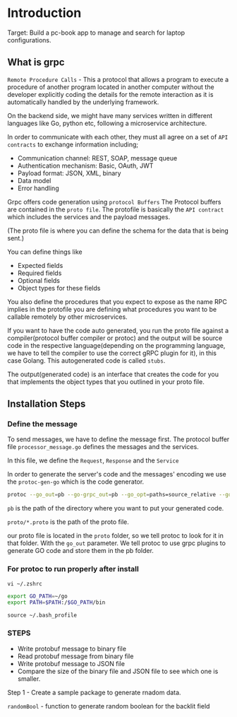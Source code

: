 # Introduction

Target: Build a pc-book app to manage and search for laptop configurations.

## What is grpc 

`Remote Procedure Calls` - This a protocol that allows a program to execute a procedure of another program located in another computer without the developer explicitly coding the details for the remote interaction as it is automatically handled by the underlying framework.

On the backend side, we might have many services written in different languages like Go, python etc, following a microservice architecture.

In order to communicate with each other, they must all agree on a set of `API contracts` to exchange information including; 

- Communication channel: REST, SOAP, message queue
- Authentication mechanism: Basic, OAuth, JWT
- Payload format: JSON, XML, binary
- Data model 
- Error handling




Grpc offers code generation using `protocol Buffers`
The Protocol buffers are contained in the `proto file`. The protofile is basically the `API contract` which includes the services and the payload messages.

(The proto file is where you can define the schema for the data that is being sent.)

You can define things like 

- Expected fields 
- Required fields 
- Optional fields 
- Object types for these fields 

You also define the procedures that you expect to expose as the name RPC implies in the protofile you are defining what procedures you want to be callable remotely by other microservices.

If you want to have the code auto generated, you run the proto file against a compiler(protocol buffer compiler or protoc) and the output will be source code in the respective language(depending on the programming language, we have to tell the compiler to use the correct gRPC plugin for it), in this case Golang. This autogenerated code is called `stubs`.

The output(generated code) is an interface that creates the code for you that implements the object types that you outlined in your proto file.

## Installation Steps 

### Define the message 

To send messages, we have to define the message first. The protocol buffer file `processor_message.go` defines the messages and the services.

In this file, we define the `Request`, `Response` and the `Service`

In order to generate the server's code and the messages' encoding we use the `protoc-gen-go` which is the code generator.

```sh
protoc --go_out=pb --go-grpc_out=pb --go_opt=paths=source_relative --go-grpc_opt=paths=source_relative proto/*.proto 
```


`pb` is the path of the directory where you want to put your generated code.

`proto/*.proto` is the path of the proto file.

our proto file is located in the `proto` folder, so we tell protoc to look for it in that folder. With the `go_out` parameter. We tell protoc to use grpc plugins to generate GO code and store them in the pb folder.


### For protoc to run properly after install 

`vi ~/.zshrc`

```sh
export GO_PATH=~/go
export PATH=$PATH:/$GO_PATH/bin
```

`source ~/.bash_profile`


### STEPS 

- Write protobuf message to binary file 
- Read protobuf message from binary file
- Write protobuf message to JSON file 
- Compare the size of the binary file and JSON file to see which one is smaller.


Step 1 - Create a sample package to generate rnadom data.

`randomBool` - function to generate random boolean for the backlit field 
